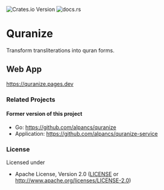 ![Crates.io Version](https://img.shields.io/crates/v/quranize)
![docs.rs](https://img.shields.io/docsrs/quranize)

# Quranize

Transform transliterations into quran forms.

## Web App

<https://quranize.pages.dev>


### Related Projects

#### Former version of this project

- Go: <https://github.com/alpancs/quranize>
- Application: <https://github.com/alpancs/quranize-service>

### License

Licensed under

- Apache License, Version 2.0
   ([LICENSE](LICENSE) or <http://www.apache.org/licenses/LICENSE-2.0>)
